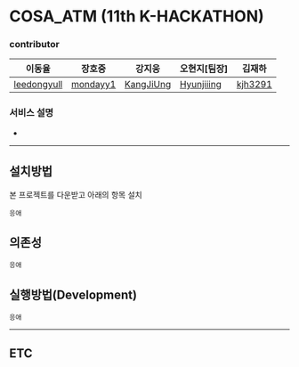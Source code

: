 # COSA_ATM (11th K-HACKATHON)
### contributor
|이동율|장호중|강지웅|오현지[팀장]|김재하|
|---|---|---|---|---|
| [leedongyull](https://github.com/leedongyull) | [mondayy1](https://github.com/mondayy1)  | [KangJiUng](https://github.com/KangJiUng) | [Hyunjiiing](https://github.com/Hyunjiiing) | [kjh3291](https://github.com/kjh3291)|




### 서비스 설명
* 
-----

## 설치방법
본 프로젝트를 다운받고 아래의 항목 설치
```
응애
```

## 의존성
```
응애
```

## 실행방법(Development)
```
응애
```

----
## ETC
